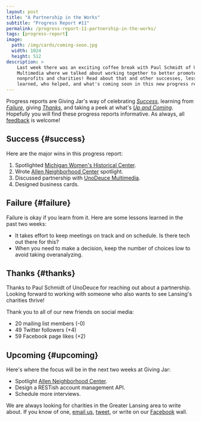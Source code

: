 ```yaml
---
layout: post
title: "A Partnership in the Works"
subtitle: "Progress Report #11"
permalink: /progress-report-11-partnership-in-the-works/
tags: [progress-report]
image:
  path: /img/cards/coming-soon.jpg
  width: 1024
  height: 512
description: >
    Last week there was an exciting coffee break with Paul Schmidt of UnoDeuce
    Multimedia where we talked about working together to better promote Lansing
    nonprofits and charities! Read about that and other successes, lessons
    learned, who helped, and what's coming soon in this new progress report.
---
```


Progress reports are Giving Jar's way of celebrating *[Success][1]*, learning from *[Failure][2]*, giving *[Thanks][3]*, and taking a peek at what's *[Up and Coming][4]*. Hopefully you will find these progress reports informative. As always, all [feedback][5] is welcome!

## Success {#success}

Here are the major wins in this progress report:

1. Spotlighted [Michigan Women's Historical Center][8].
2. Wrote [Allen Neighborhood Center][9] spotlight.
3. Discussed partnership with [UnoDeuce Multimedia][10].
4. Designed business cards.

## Failure {#failure}

Failure is okay if you learn from it. Here are some lessons learned in the past two weeks:

* It takes effort to keep meetings on track and on schedule. Is there tech out there for this?
* When you need to make a decision, keep the number of choices low to avoid taking overanalyzing.

## Thanks {#thanks}

Thanks to Paul Schmidt of UnoDeuce for reaching out about a partnership. Looking forward to working with someone who also wants to see Lansing's charities thrive!

Thank you to all of our new friends on social media:

* 20 mailing list members (-0)
* 49 Twitter followers (+4)
* 59 Facebook page likes (+2)

## Upcoming {#upcoming}

Here's where the focus will be in the next two weeks at Giving Jar:

* Spotlight [Allen Neighborhood Center][9].
* Design a RESTish account management API.
* Schedule more interviews.

We are always looking for charities in the Greater Lansing area to write about. If you know of one, [email us][5], [tweet][6], or write on our [Facebook][7] wall.



[1]: #success "Success Section"
[2]: #failure "Failure Section"
[3]: #thanks "Thanks Section"
[4]: #upcoming "Upcoming Section"
[5]: mailto:hello@givingjar.org "Email Giving Jar"
[6]: https://twitter.com/givingjar "Giving Jar on Twitter"
[7]: https://www.facebook.com/givingjarorg "Giving Jar on Facebook"
[8]: /charity-spotlight-michigan-womens-historical-center/ "Michigan Women's Historical Center and Hall of Fame Spotlight"
[9]: http://allenneighborhoodcenter.org/ "Allen Neighborhood Center Homepage"
[10]: http://www.unodeuce.com/ "UnoDeuce Multimedia Homepage"
